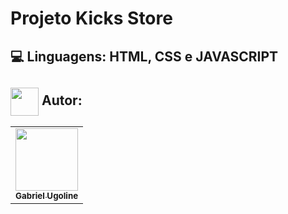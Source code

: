 # Projeto Kicks Store



## 💻 Linguagens: HTML, CSS e JAVASCRIPT <br>

  

## <img height="45px" align="center" src="https://github.com/luqui2/Sistema-para-Viagens-/blob/main/src/imagens/set.gif"> Autor:
  <table>
  <tr>
    <td align="center"><a href="https://github.com/gabrielyzy?tab=repositories"><img src="https://cdn.discordapp.com/attachments/1183964224670670930/1263342028901847163/91_Sem_Titulo_20240718005004.png?ex=6699e273&is=669890f3&hm=9f8e25ba2075c2d545ffe891ac736c69de43158d4bfbf0b2f9f8eb96326b9c23&" width="100px;" alt=""/><br /><sub><b>Gabriel Ugoline</b></sub></a><br /><a href="" title="yzy"></a></td>
  </tr>
</table>
